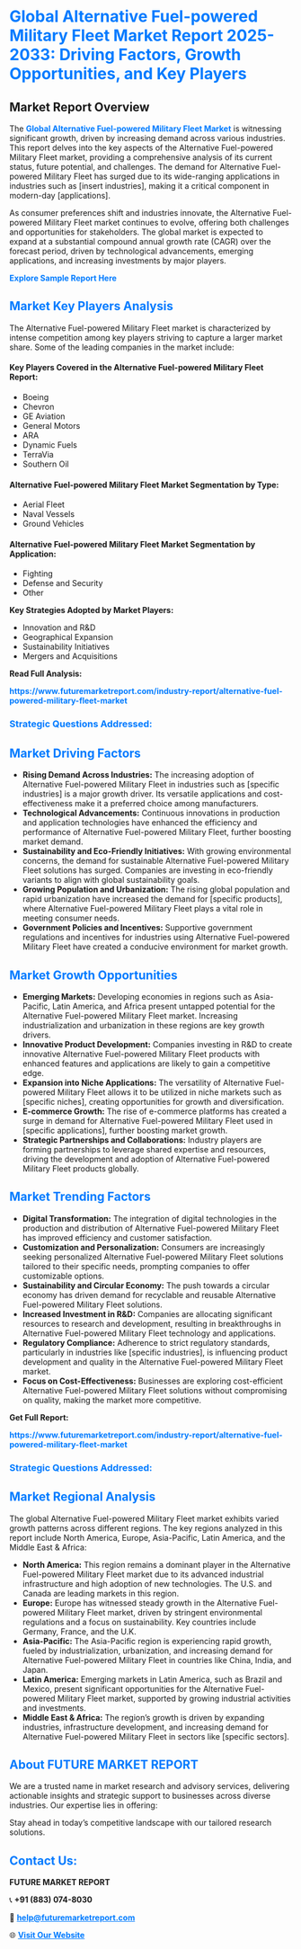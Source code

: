 <h1 style="color: #007BFF;">Global Alternative Fuel-powered Military Fleet Market Report 2025-2033: Driving Factors, Growth Opportunities, and Key Players</h1>

<section id="overview">
<h2>Market Report Overview</h2>
<p>The <a href="https://www.futuremarketreport.com/industry-report/alternative-fuel-powered-military-fleet-market" style="color: #007BFF; text-decoration: none;"><strong>Global Alternative Fuel-powered Military Fleet Market</strong></a> is witnessing significant growth, driven by increasing demand across various industries. This report delves into the key aspects of the Alternative Fuel-powered Military Fleet market, providing a comprehensive analysis of its current status, future potential, and challenges. The demand for Alternative Fuel-powered Military Fleet has surged due to its wide-ranging applications in industries such as [insert industries], making it a critical component in modern-day [applications].</p>
<p>As consumer preferences shift and industries innovate, the Alternative Fuel-powered Military Fleet market continues to evolve, offering both challenges and opportunities for stakeholders. The global market is expected to expand at a substantial compound annual growth rate (CAGR) over the forecast period, driven by technological advancements, emerging applications, and increasing investments by major players.</p>
</section>

<section id="overview">
<p><a href="https://www.futuremarketreport.com/request-sample/reportId=93279" style="color: #007BFF; text-decoration: none;"><strong>Explore Sample Report Here</strong></a></p>
</section>

<section id="key-players">
<h2 style="color: #007BFF;">Market Key Players Analysis</h2>
<p>The Alternative Fuel-powered Military Fleet market is characterized by intense competition among key players striving to capture a larger market share. Some of the leading companies in the market include:</p>
<h4>Key Players Covered in the Alternative Fuel-powered Military Fleet Report:</h4>
<ul><li>Boeing</li><li>Chevron</li><li>GE Aviation</li><li>General Motors</li><li>ARA</li><li>Dynamic Fuels</li><li>TerraVia</li><li>Southern Oil</li></ul>
<h4>Alternative Fuel-powered Military Fleet Market Segmentation by Type:</h4>
<ul><li>Aerial Fleet</li><li>Naval Vessels</li><li>Ground Vehicles</li></ul>

<h4>Alternative Fuel-powered Military Fleet Market Segmentation by Application:</h4>
<ul><li>Fighting</li><li>Defense and Security</li><li>Other</li></ul>
<p><strong>Key Strategies Adopted by Market Players:</strong></p>
<ul>
<li>Innovation and R&D</li>
<li>Geographical Expansion</li>
<li>Sustainability Initiatives</li>
<li>Mergers and Acquisitions</li>
</ul>
</section>

<section>
<p><strong>Read Full Analysis: </strong></p><a href="https://www.futuremarketreport.com/industry-report/alternative-fuel-powered-military-fleet-market" style="color: #007BFF; text-decoration: none;"><strong>https://www.futuremarketreport.com/industry-report/alternative-fuel-powered-military-fleet-market</strong></a>
<h3 style="color: #007BFF;">Strategic Questions Addressed:</h3>
</section>

<section id="driving-factors">
<h2 style="color: #007BFF;">Market Driving Factors</h2>
<ul>
<li><strong>Rising Demand Across Industries:</strong> The increasing adoption of Alternative Fuel-powered Military Fleet in industries such as [specific industries] is a major growth driver. Its versatile applications and cost-effectiveness make it a preferred choice among manufacturers.</li>
<li><strong>Technological Advancements:</strong> Continuous innovations in production and application technologies have enhanced the efficiency and performance of Alternative Fuel-powered Military Fleet, further boosting market demand.</li>
<li><strong>Sustainability and Eco-Friendly Initiatives:</strong> With growing environmental concerns, the demand for sustainable Alternative Fuel-powered Military Fleet solutions has surged. Companies are investing in eco-friendly variants to align with global sustainability goals.</li>
<li><strong>Growing Population and Urbanization:</strong> The rising global population and rapid urbanization have increased the demand for [specific products], where Alternative Fuel-powered Military Fleet plays a vital role in meeting consumer needs.</li>
<li><strong>Government Policies and Incentives:</strong> Supportive government regulations and incentives for industries using Alternative Fuel-powered Military Fleet have created a conducive environment for market growth.</li>
</ul>
</section>

<section id="growth-opportunities">
<h2 style="color: #007BFF;">Market Growth Opportunities</h2>
<ul>
<li><strong>Emerging Markets:</strong> Developing economies in regions such as Asia-Pacific, Latin America, and Africa present untapped potential for the Alternative Fuel-powered Military Fleet market. Increasing industrialization and urbanization in these regions are key growth drivers.</li>
<li><strong>Innovative Product Development:</strong> Companies investing in R&D to create innovative Alternative Fuel-powered Military Fleet products with enhanced features and applications are likely to gain a competitive edge.</li>
<li><strong>Expansion into Niche Applications:</strong> The versatility of Alternative Fuel-powered Military Fleet allows it to be utilized in niche markets such as [specific niches], creating opportunities for growth and diversification.</li>
<li><strong>E-commerce Growth:</strong> The rise of e-commerce platforms has created a surge in demand for Alternative Fuel-powered Military Fleet used in [specific applications], further boosting market growth.</li>
<li><strong>Strategic Partnerships and Collaborations:</strong> Industry players are forming partnerships to leverage shared expertise and resources, driving the development and adoption of Alternative Fuel-powered Military Fleet products globally.</li>
</ul>
</section>

<section id="trending-factors">
<h2 style="color: #007BFF;">Market Trending Factors</h2>
<ul>
<li><strong>Digital Transformation:</strong> The integration of digital technologies in the production and distribution of Alternative Fuel-powered Military Fleet has improved efficiency and customer satisfaction.</li>
<li><strong>Customization and Personalization:</strong> Consumers are increasingly seeking personalized Alternative Fuel-powered Military Fleet solutions tailored to their specific needs, prompting companies to offer customizable options.</li>
<li><strong>Sustainability and Circular Economy:</strong> The push towards a circular economy has driven demand for recyclable and reusable Alternative Fuel-powered Military Fleet solutions.</li>
<li><strong>Increased Investment in R&D:</strong> Companies are allocating significant resources to research and development, resulting in breakthroughs in Alternative Fuel-powered Military Fleet technology and applications.</li>
<li><strong>Regulatory Compliance:</strong> Adherence to strict regulatory standards, particularly in industries like [specific industries], is influencing product development and quality in the Alternative Fuel-powered Military Fleet market.</li>
<li><strong>Focus on Cost-Effectiveness:</strong> Businesses are exploring cost-efficient Alternative Fuel-powered Military Fleet solutions without compromising on quality, making the market more competitive.</li>
</ul>
</section>

<section>
<p><strong>Get Full Report: </strong></p><a href="https://www.futuremarketreport.com/industry-report/alternative-fuel-powered-military-fleet-market" style="color: #007BFF; text-decoration: none;"><strong>https://www.futuremarketreport.com/industry-report/alternative-fuel-powered-military-fleet-market</strong></a>
<h3 style="color: #007BFF;">Strategic Questions Addressed:</h3>
</section>


<section id="regional-analysis">
<h2 style="color: #007BFF;">Market Regional Analysis</h2>
<p>The global Alternative Fuel-powered Military Fleet market exhibits varied growth patterns across different regions. The key regions analyzed in this report include North America, Europe, Asia-Pacific, Latin America, and the Middle East & Africa:</p>
<ul>
<li><strong>North America:</strong> This region remains a dominant player in the Alternative Fuel-powered Military Fleet market due to its advanced industrial infrastructure and high adoption of new technologies. The U.S. and Canada are leading markets in this region.</li>
<li><strong>Europe:</strong> Europe has witnessed steady growth in the Alternative Fuel-powered Military Fleet market, driven by stringent environmental regulations and a focus on sustainability. Key countries include Germany, France, and the U.K.</li>
<li><strong>Asia-Pacific:</strong> The Asia-Pacific region is experiencing rapid growth, fueled by industrialization, urbanization, and increasing demand for Alternative Fuel-powered Military Fleet in countries like China, India, and Japan.</li>
<li><strong>Latin America:</strong> Emerging markets in Latin America, such as Brazil and Mexico, present significant opportunities for the Alternative Fuel-powered Military Fleet market, supported by growing industrial activities and investments.</li>
<li><strong>Middle East & Africa:</strong> The region’s growth is driven by expanding industries, infrastructure development, and increasing demand for Alternative Fuel-powered Military Fleet in sectors like [specific sectors].</li>
</ul>
</section>

<footer>
<h2 style="color: #007BFF;">About FUTURE MARKET REPORT</h2>
<p>We are a trusted name in market research and advisory services, delivering actionable insights and strategic support to businesses across diverse industries. Our expertise lies in offering:</p>

<p>Stay ahead in today’s competitive landscape with our tailored research solutions.</p>

<h2 style="color: #007BFF;">Contact Us:</h2>
<p><strong>FUTURE MARKET REPORT</strong></p>
<p>📞 <strong>+91 (883) 074-8030</strong></p>
<p>📧 <strong><a href="mailto:help@futuremarketreport.com" style="color: #007BFF;">help@futuremarketreport.com</a></strong></p>
<p>🌐 <strong><a href="https://www.futuremarketreport.com/" style="color: #007BFF;">Visit Our Website</a></strong></p>
</footer>